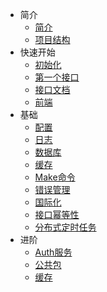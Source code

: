 - 简介
  - [简介](intro/0.intro.md)
  - [项目结构](intro/1.dir.md)
- 快速开始
  - [初始化](started/0.init.md)
  - [第一个接口](started/1.first-api.md)
  - [接口文档](started/2.api-doc.md)
  - [前端](started/3.frontend.md)
- 基础
  - [配置](base/0.config.md)
  - [日志](base/1.log.md)
  - [数据库](base/2.db.md)
  - [缓存](base/3.cache.md)
  - [Make命令](base/4.make.md)
  - [错误管理](base/5.reason.md)
  - [国际化](base/6.i18n.md)
  - [接口幂等性](base/7.idempotent.md)
  - [分布式定时任务](base/8.task.md)
- 进阶
  - [Auth服务](advanced/auth/0.auth.md)
  - [公共包](advanced/common/0.common.md)
  - [缓存](advanced/cache/0.cache.md)